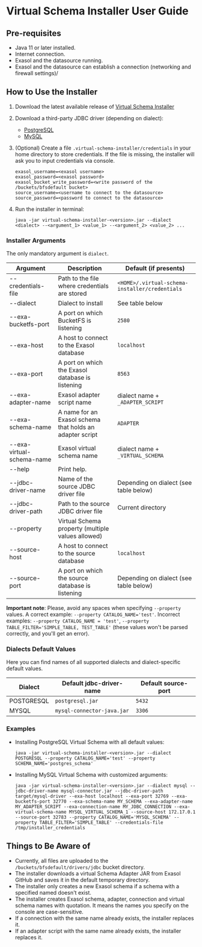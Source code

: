 # Virtual Schema Installer User Guide

## Pre-requisites

* Java 11 or later installed.
* Internet connection.
* Exasol and the datasource running.
* Exasol and the datasource can establish a connection (networking and firewall settings)/

## How to Use the Installer

1. Download the latest available release of [Virtual Schema Installer](https://github.com/exasol/virtual-schema-installer/releases)
1. Download a third-party JDBC driver (depending on dialect):
    * [PostgreSQL](https://jdbc.postgresql.org/download.html)
    * [MySQL](https://dev.mysql.com/downloads/connector/j/)
1. (Optional) Create a file `.virtual-schema-installer/credentials` in your home directory to store credentials.
   If the file is missing, the installer will ask you to input credentials via console.
   
    ```
   exasol_username=<exasol username>
   exasol_password=<exasol password>
   exasol_bucket_write_password=<write password of the /buckets/bfsdefault bucket>
   source_username=<username to connect to the datasource>
   source_password=<password to connect to the datasource>
   ```
    
1. Run the installer in terminal:

    ```shell
    java -jar virtual-schema-installer-<version>.jar --dialect <dialect> --<argument_1> <value_1> --<argument_2> <value_2> ...
    ```

### Installer Arguments

The only mandatory argument is `dialect`.

| Argument                   | Description                                              | Default (if presents)                         |
|---------------------------|----------------------------------------------------------|------------------------------------------------|
| --credentials-file        | Path to the file where credentials are stored            | `<HOME>/.virtual-schema-installer/credentials` |
| --dialect                 | Dialect to install                                       |  See table below                               |  
| --exa-bucketfs-port       | A port on which BucketFS is listening                    | `2580`                                         | 
| --exa-host                | A host to connect to the Exasol database                 | `localhost`                                    |
| --exa-port                | A port on which the Exasol database is listening         | `8563`                                         |
| --exa-adapter-name        | Exasol adapter script name                               |  dialect name + `_ADAPTER_SCRIPT`              | 
| --exa-schema-name         | A name for an Exasol schema that holds an adapter script |  `ADAPTER`                                     |
| --exa-virtual-schema-name | Exasol virtual schema name                               |  dialect name + `_VIRTUAL_SCHEMA`              |
| --help                    | Print help.                                              |                                                |
| --jdbc-driver-name        | Name of the source JDBC driver file                      |  Depending on dialect (see table below)        | 
| --jdbc-driver-path        | Path to the source JDBC driver file                      |  Current directory                             | 
| --property                | Virtual Schema property (multiple values allowed)        |                                                | 
| --source-host             | A host to connect to the source database                 | `localhost`                                    | 
| --source-port             | A port on which the source database is listening         |  Depending on dialect (see table below)        |

**Important note**: Please, avoid any spaces when specifying `--property` values. A correct example: `--property CATALOG_NAME='test'`.
Incorrect examples: `--property CATALOG_NAME = 'test'`, `--property TABLE_FILTER='SIMPLE_TABLE, TEST_TABLE'` (these values won't be parsed correctly, and you'll get an error).

### Dialects Default Values

Here you can find names of all supported dialects and dialect-specific default values.

| Dialect    | Default jdbc-driver-name   | Default source-port |
|------------|----------------------------|---------------------|
| POSTGRESQL | `postgresql.jar`           | `5432`              |
| MYSQL      | `mysql-connector-java.jar` | `3306`              |

### Examples

* Installing PostgreSQL Virtual Schema with all default values:
  
  ```shell
  java -jar virtual-schema-installer-<version>.jar --dialect POSTGRESQL --property CATALOG_NAME='test' --property SCHEMA_NAME='postgres_schema'
  ```

* Installing MySQL Virtual Schema with customized arguments:

  ```shell
  java -jar virtual-schema-installer-<version>.jar --dialect mysql --jdbc-driver-name mysql-connector.jar --jdbc-driver-path target/mysql-driver --exa-host localhost --exa-port 32769 --exa-bucketfs-port 32770 --exa-schema-name MY_SCHEMA --exa-adapter-name MY_ADAPTER_SCRIPT --exa-connection-name MY_JDBC_CONNECTION --exa-virtual-schema-name MYSQL_VIRTUAL_SCHEMA_1 --source-host 172.17.0.1 --source-port 32783 --property CATALOG_NAME='MYSQL_SCHEMA' --property TABLE_FILTER='SIMPLE_TABLE' --credentials-file /tmp/installer_credentials
  ```
  
## Things to Be Aware of

* Currently, all files are uploaded to the `/buckets/bfsdefault/drivers/jdbc` bucket directory.
* The installer downloads a virtual Schema Adapter JAR from Exasol GitHub and saves it in the default temporary directory.
* The installer only creates a new Exasol schema if a schema with a specified named doesn't exist.
* The installer creates Exasol schema, adapter, connection and virtual schema names with quotation. It means the names you specify on the console are case-sensitive.
* If a connection with the same name already exists, the installer replaces it.
* If an adapter script with the same name already exists, the installer replaces it.
